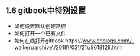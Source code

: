 ## 1.6 gitbook中特别设置

* 如何设置默认创建路径
* 如何打开一个已有文件
* 如何在线打开gitbook
  https:\/\/www.cnblogs.com\/-walker\/archive\/2018\/03\/21\/8618129.html


